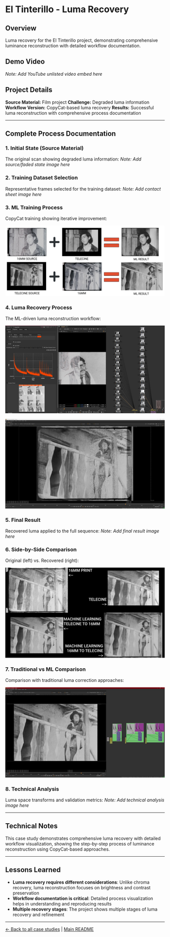 # El Tinterillo - Luma Recovery

## Overview
Luma recovery for the El Tinterillo project, demonstrating comprehensive luminance reconstruction with detailed workflow documentation.

## Demo Video
*Note: Add YouTube unlisted video embed here*

## Project Details
**Source Material:** Film project
**Challenge:** Degraded luma information
**Workflow Version:** CopyCat-based luma recovery
**Results:** Successful luma reconstruction with comprehensive process documentation

---

## Complete Process Documentation

### 1. Initial State (Source Material)
The original scan showing degraded luma information:
*Note: Add source/faded state image here*

### 2. Training Dataset Selection
Representative frames selected for the training dataset:
*Note: Add contact sheet image here*

### 3. ML Training Process
CopyCat training showing iterative improvement:

![Tinterillo Training Steps](../images/tinterillo%20training%20steps.jpeg)

### 4. Luma Recovery Process
The ML-driven luma reconstruction workflow:

![Tinterillo Luma Recovery v1](../images/tinterillo%20luma%20recovery%20v1.jpeg)

![Tinterillo Luma Recovery](../images/tinterillo%20luma%20recovery.jpeg)

### 5. Final Result
Recovered luma applied to the full sequence:
*Note: Add final result image here*

### 6. Side-by-Side Comparison
Original (left) vs. Recovered (right):

![Tinterillo Final Comparison](../images/tinterillo%20final%20comparison.jpeg)

### 7. Traditional vs ML Comparison
Comparison with traditional luma correction approaches:

![Tinterillo Luma Recovery Workflow](../images/tinterillo%20luma%20recovey%20workflow.jpeg)

### 8. Technical Analysis
Luma space transforms and validation metrics:
*Note: Add technical analysis image here*

---

## Technical Notes
This case study demonstrates comprehensive luma recovery with detailed workflow visualization, showing the step-by-step process of luminance reconstruction using CopyCat-based approaches.

---

## Lessons Learned
- **Luma recovery requires different considerations**: Unlike chroma recovery, luma reconstruction focuses on brightness and contrast preservation
- **Workflow documentation is critical**: Detailed process visualization helps in understanding and reproducing results
- **Multiple recovery stages**: The project shows multiple stages of luma recovery and refinement

---

[← Back to all case studies](https://github.com/fabiocolor/nuke-chroma-recovery-template/blob/main/docs/case-studies.md) | [Main README](https://github.com/fabiocolor/nuke-chroma-recovery-template/blob/main/README.md)
